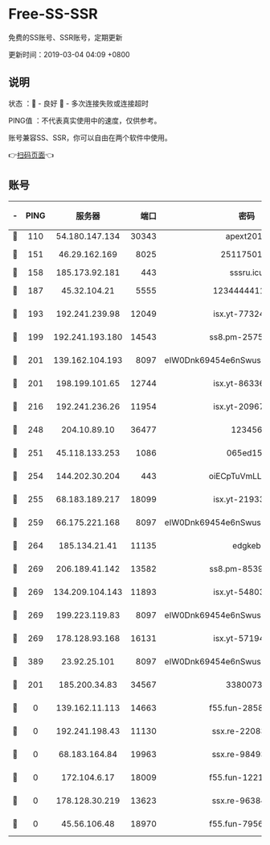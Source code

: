 # Free-SS-SSR

免费的SS账号、SSR账号，定期更新

更新时间：2019-03-04 04:09 +0800

## 说明

状态     ：🙂 - 良好 🙁 - 多次连接失败或连接超时

PING值   ：不代表真实使用中的速度，仅供参考。

账号兼容SS、SSR，你可以自由在两个软件中使用。

👉[扫码页面](https://liesauer.github.io/free-ss-ssr.github.io/)👈

## 账号

|-|PING|服务器|端口|密码|加密方式|区域|
|:----:|:----:|:-----:|-----:|:----:|:----:|:----:|
|🙂|110|54.180.147.134|30343|apext2019|chacha20|KR|
|🙂|151|46.29.162.169|8025|2511750146|aes-256-cfb|RU|
|🙂|158|185.173.92.181|443|sssru.icu|rc4-md5|RU|
|🙂|187|45.32.104.21|5555|1234444411111|aes-256-cfb|SG|
|🙂|193|192.241.239.98|12049|isx.yt-77324460|aes-256-cfb|US|
|🙂|199|192.241.193.180|14543|ss8.pm-25759164|aes-256-cfb|US|
|🙂|201|139.162.104.193|8097|eIW0Dnk69454e6nSwuspv9DmS201tQ0D|aes-256-cfb|JP|
|🙂|201|198.199.101.65|12744|isx.yt-86336141|aes-256-cfb|US|
|🙂|216|192.241.236.26|11954|isx.yt-20967574|aes-256-cfb|US|
|🙂|248|204.10.89.10|36477|123456|aes-256-cfb|US|
|🙂|251|45.118.133.253|1086|065ed15a|aes-256-cfb|SG|
|🙂|254|144.202.30.204|443|oiECpTuVmLLxk4Ts|aes-256-cfb|US|
|🙂|255|68.183.189.217|18099|isx.yt-21933361|aes-256-cfb|SG|
|🙂|259|66.175.221.168|8097|eIW0Dnk69454e6nSwuspv9DmS201tQ0D|aes-256-cfb|US|
|🙂|264|185.134.21.41|11135|edgkeb|aes-256-cfb|GB|
|🙂|269|206.189.41.142|13582|ss8.pm-85391880|aes-256-cfb|SG|
|🙂|269|134.209.104.143|11893|isx.yt-54803040|aes-256-cfb|SG|
|🙂|269|199.223.119.83|8097|eIW0Dnk69454e6nSwuspv9DmS201tQ0D|aes-256-cfb|US|
|🙂|269|178.128.93.168|16131|isx.yt-57194887|aes-256-cfb|SG|
|🙂|389|23.92.25.101|8097|eIW0Dnk69454e6nSwuspv9DmS201tQ0D|aes-256-cfb|US|
|🙂|201|185.200.34.83|34567|33800731|aes-256-cfb|US|
|🙁|0|139.162.11.113|14663|f55.fun-28583280|aes-256-cfb|SG|
|🙁|0|192.241.198.43|11130|ssx.re-22083061|aes-256-cfb|US|
|🙁|0|68.183.164.84|19963|ssx.re-98493930|aes-256-cfb|US|
|🙁|0|172.104.6.17|18009|f55.fun-12212808|aes-256-cfb|US|
|🙁|0|178.128.30.219|13623|ssx.re-96384846|aes-256-cfb|SG|
|🙁|0|45.56.106.48|18970|f55.fun-79568034|aes-256-cfb|US|
